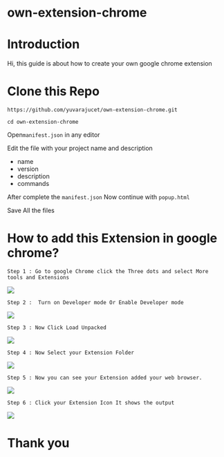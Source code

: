 # own-extension-chrome
<h1>Introduction</h1>
<p>Hi, this guide is about how to create your own google chrome extension</p>

<h1>Clone this Repo</h1>

```https://github.com/yuvarajucet/own-extension-chrome.git```

```cd own-extension-chrome```

Open```manifest.json``` in any editor
<p>Edit the file with your project name and description</p>
<ul>
<li>name</li> 
<li>version</li>
<li>description</li>
<li>commands</li>
</ul>

After complete the  ```manifest.json```  Now continue with  ```popup.html```

<p>Save All the files</p>

# How to add this Extension in google chrome?
```
Step 1 : Go to google Chrome click the Three dots and select More tools and Extensions
```
<img src="https://raw.githubusercontent.com/yuvarajucet/own-extension-chrome/master/img/1.png"/>

```
Step 2 :  Turn on Developer mode Or Enable Developer mode
```
<img src="https://raw.githubusercontent.com/yuvarajucet/own-extension-chrome/master/img/2.png"/>

```
Step 3 : Now Click Load Unpacked
```
<img src="https://raw.githubusercontent.com/yuvarajucet/own-extension-chrome/master/img/3.png"/>

```
Step 4 : Now Select your Extension Folder
```
<img src="https://raw.githubusercontent.com/yuvarajucet/own-extension-chrome/master/img/4.png"/>

```
Step 5 : Now you can see your Extension added your web browser.
```
<img src="https://raw.githubusercontent.com/yuvarajucet/own-extension-chrome/master/img/5.png"/>

```
Step 6 : Click your Extension Icon It shows the output
```
<img src="https://raw.githubusercontent.com/yuvarajucet/own-extension-chrome/master/img/6.png"/>

# Thank you
